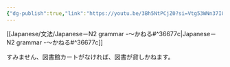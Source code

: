 ```yaml
---
{"dg-publish":true,"link":"https://youtu.be/3Bh5NtPCjZ0?si=Vtg53WNn37I8ot0v","tags":["Japanese-grammar","N2"],"permalink":"/002 Notes/2.～かねる/","dgPassFrontmatter":true}
---
```


[[Japanese/文法/Japanese－N2 grammar -～かねる#^36677c\|Japanese－N2 grammar -～かねる#^36677c]]

すみません、図書館カートがなければ、図書が貸しかねます。